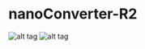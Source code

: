 # nanoConverter-R2

![alt tag](http://habrastorage.org/files/069/a78/428/069a784285d5451081f4f81651c14183.png) ![alt tag](http://habrastorage.org/files/433/c09/df5/433c09df5493407da28b1780dcb6a107.png)
